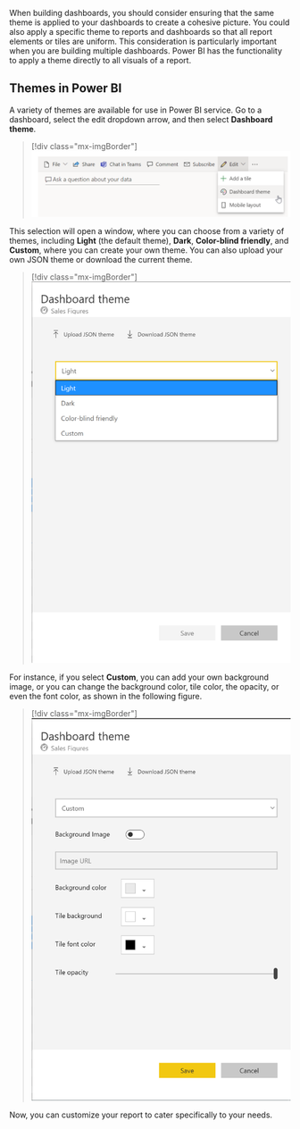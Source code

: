 When building dashboards, you should consider ensuring that the same theme is applied to your dashboards to create a cohesive picture. You could also apply a specific theme to reports and dashboards so that all report elements or tiles are uniform. This consideration is particularly important when you are building multiple dashboards. Power BI has the functionality to apply a theme directly to all visuals of a report.

## Themes in Power BI 

A variety of themes are available for use in Power BI service. Go to a dashboard, select the edit dropdown arrow, and then select **Dashboard theme**.

> [!div class="mx-imgBorder"]
> [![Selecting dashboard theme on a dashboard](../media/04-dashboard-theme-button-ssm.png)](../media/04-dashboard-theme-button-ssm.png#lightbox)

This selection will open a window, where you can choose from a variety of themes, including **Light** (the default theme), **Dark**, **Color-blind friendly**, and **Custom**, where you can create your own theme. You can also upload your own JSON theme or download the current theme.

> [!div class="mx-imgBorder"]
> [![Selecting dashboard theme](../media/04-dashboard-theme-ss.png)](../media/04-dashboard-theme-ss.png#lightbox)

For instance, if you select **Custom**, you can add your own background image, or you can change the background color, tile color, the opacity, or even the font color, as shown in the following figure.

> [!div class="mx-imgBorder"]
> [![Custom Dashboard theme](../media/04-dashboard-theme-custom-ss.png)](../media/04-dashboard-theme-custom-ss.png#lightbox)

Now, you can customize your report to cater specifically to your needs.
